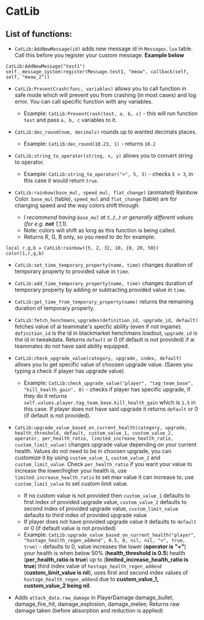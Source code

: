 # **CatLib**
## List of functions:
* `CatLib:AddNewMessage(id)` adds new message id in `Messages.lua` table. Call this before you register your custom message. **Example below**
```
CatLib:AddNewMessage("test1")
self._message_system:register(Message.test1, "meow", callback(self, self, "meow_2"))
```

  
* `CatLib:PreventCrash(func, variables)` allows you to call function in safe mode which will prevent you from crashing (in most cases) and log error. You can call specific function with any variables.
    * Example: `CatLib:PreventCrash(test, a, b, c)` - this will run function `test` and pass `a, b, c` variables to it.
      
* `CatLib:dec_round(num, decimals)` rounds up to wanted decimals places.
    * Example: `CatLib:dec_round(10.23, 1)` - returns `10.2`
      
* `CatLib:string_to_operator(string, x, y)` allows you to convert string to operator.
    * Example: `CatLib:string_to_operator(">", 5, 3)` - checks `5 > 3`, in this case it would return `true`.
 
*  `CatLib:rainbow(base_mul, speed_mul, flat_change)` (animated) Rainbow Color. `base_mul` (table), `speed_mul` and `flat_change` (table) are for changing speed and the way colors shift through.
    * *I recommend having `base_mul` at `5,2,3` or generally different values (for e.g. **not** 1,1,1).*
    * Note: colors will shift as long as this function is being called.
    *  Returns R, G, B only, so you need to do for example:
```
local r,g,b = CatLib:rainbow({5, 2, 3}, 10, {0, 20, 50})
color(1,r,g,b)
```
 
* `CatLib:set_time_temporary_property(name, time)` changes duration of temporary property to provided value in `time`.
  
* `CatLib:add_time_temporary_property(name, time)` changes duration of temporary property by adding or subtracting provided value in `time`.

* `CatLib:get_time_from_temporary_property(name)` returns the remaining duration of temporary property.

* `CatLib:fetch_henchmans_upgrades(definition_id, upgrade_id, default)` fetches value of ai teammate's specfic ability (even if not ingame). `definition_id` is the id in blackmarket henchmans loadout, `upgrade_id` is the id in tweakdata. Returns `default` or 0 (if default is not provided) if ai teammates do not have said ability equipped.

* `CatLib:check_upgrade_value(category, upgrade, index, default)` allows you to get specific value of choosen upgrade value. (Saves you typing a check if player has upgrade value)
    * Example: `CatLib:check_upgrade_value("player", "tag_team_base", "kill_health_gain", 0)` - checks if player has specific upgrade, if they do it returns `self.values.player.tag_team_base.kill_health_gain` which is `1.5` in this case. If player does not have said upgrade it returns `default` or 0 (if default is not provided).
 
* `CatLib:upgrade_value_based_on_current_health(category, upgrade, health_threshold, default, custom_value_1, custom_value_2, operator, per_health_ratio, limited_increase_health_ratio, custom_limit_value)` changes upgrade value depending on your current health. Values do not need to be in choosen upgrade, you can customize it by using `custom_value_1`, `custom_value_2` and `custom_limit_value`. Check `per_health_ratio` if you want your value to increase the lower/higher your health is, use `limited_increase_health_ratio` to set max value it can increase to, use `custom_limit_value` to set custom limit value.
    * If no custom value is not provided then `custom_value_1` defaults to first index of provided upgrade value, `custom_value_2` defaults to second index of provided upgrade value, `custom_limit_value` defaults to third index of provided upgrade value
    * If player does not have provided upgrade value it defaults to `default` or 0 (if default value is not provided)
    * Example: `CatLib:upgrade_value_based_on_current_health("player", "hostage_health_regen_addend", 0.5, 0, nil, nil, "<", true, true)` - defaults to 0, value increases the lower (**operator is "<"**) your health is when below 50% (**health_threshold is 0.5**) health (**per_health_ratio is true**) up to (**limited_increase_health_ratio is true**) third index value of `hostage_health_regen_addend` (**custom_limit_value is nil**), uses first and second index values of `hostage_health_regen_addend` due to **custom_value_1, custom_value_2 being nil**.
 
 * Adds `attack_data.raw_damage` in PlayerDamage damage_bullet, damage_fire_hit, damage_explosion, damage_melee; Returns raw damage taken (before absorption and reduction is applied)
